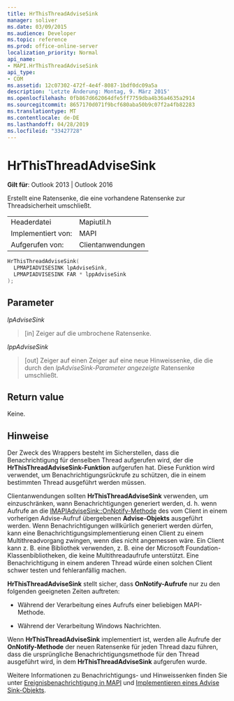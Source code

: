 ```yaml
---
title: HrThisThreadAdviseSink
manager: soliver
ms.date: 03/09/2015
ms.audience: Developer
ms.topic: reference
ms.prod: office-online-server
localization_priority: Normal
api_name:
- MAPI.HrThisThreadAdviseSink
api_type:
- COM
ms.assetid: 12c07302-472f-4e4f-8087-1bdf0dc09a5a
description: 'Letzte Änderung: Montag, 9. März 2015'
ms.openlocfilehash: 0fb867d662064dfe5ff7759dba4b36a4635a2914
ms.sourcegitcommit: 8657170d071f9bcf680aba50b9c07f2a4fb82283
ms.translationtype: MT
ms.contentlocale: de-DE
ms.lasthandoff: 04/28/2019
ms.locfileid: "33427728"
---
```

# <a name="hrthisthreadadvisesink"></a>HrThisThreadAdviseSink

  
  
**Gilt für**: Outlook 2013 | Outlook 2016 
  
Erstellt eine Ratensenke, die eine vorhandene Ratensenke zur Threadsicherheit umschließt. 
  
|||
|:-----|:-----|
|Headerdatei  <br/> |Mapiutil.h  <br/> |
|Implementiert von:  <br/> |MAPI  <br/> |
|Aufgerufen von:  <br/> |Clientanwendungen  <br/> |
   
```cpp
HrThisThreadAdviseSink(
  LPMAPIADVISESINK lpAdviseSink,
  LPMAPIADVISESINK FAR * lppAdviseSink
);
```

## <a name="parameters"></a>Parameter

 _lpAdviseSink_
  
> [in] Zeiger auf die umbrochene Ratensenke. 
    
 _lppAdviseSink_
  
> [out] Zeiger auf einen Zeiger auf eine neue Hinweissenke, die die durch den  _lpAdviseSink-Parameter angezeigte_ Ratensenke umschließt. 
    
## <a name="return-value"></a>Return value

Keine.
  
## <a name="remarks"></a>Hinweise

Der Zweck des Wrappers besteht im Sicherstellen, dass die Benachrichtigung für denselben Thread aufgerufen wird, der die **HrThisThreadAdviseSink-Funktion** aufgerufen hat. Diese Funktion wird verwendet, um Benachrichtigungsrückrufe zu schützen, die in einem bestimmten Thread ausgeführt werden müssen. 
  
Clientanwendungen sollten **HrThisThreadAdviseSink** verwenden, um einzuschränken, wann Benachrichtigungen generiert werden, d. h. wenn Aufrufe an die [IMAPIAdviseSink::OnNotify-Methode](imapiadvisesink-onnotify.md) des vom Client in einem vorherigen Advise-Aufruf übergebenen **Advise-Objekts** ausgeführt werden. Wenn Benachrichtigungen willkürlich generiert werden dürfen, kann eine Benachrichtigungsimplementierung einen Client zu einem Multithreadvorgang zwingen, wenn dies nicht angemessen wäre. Ein Client kann z. B. eine Bibliothek verwenden, z. B. eine der Microsoft Foundation-Klassenbibliotheken, die keine Multithreadaufrufe unterstützt. Eine Benachrichtigung in einem anderen Thread würde einen solchen Client schwer testen und fehleranfällig machen. 
  
 **HrThisThreadAdviseSink** stellt sicher, dass **OnNotify-Aufrufe** nur zu den folgenden geeigneten Zeiten auftreten: 
  
- Während der Verarbeitung eines Aufrufs einer beliebigen MAPI-Methode. 
    
- Während der Verarbeitung Windows Nachrichten. 
    
Wenn **HrThisThreadAdviseSink** implementiert ist, werden alle Aufrufe der **OnNotify-Methode** der neuen Ratensenke für jeden Thread dazu führen, dass die ursprüngliche Benachrichtigungsmethode für den Thread ausgeführt wird, in dem **HrThisThreadAdviseSink** aufgerufen wurde. 
  
Weitere Informationen zu Benachrichtigungs- und Hinweissenken finden Sie unter [Ereignisbenachrichtigung in MAPI](event-notification-in-mapi.md) und [Implementieren eines Advise Sink-Objekts](implementing-an-advise-sink-object.md). 
  

